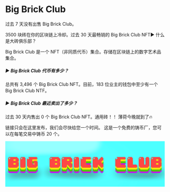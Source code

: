 # Big Brick Club

过去 7 天没有出售 Big Brick Club。

3500 块砖在你的区块链上冷却。过去 30 天最畅销的 Big Brick Club NFT▶ 什么是大砖俱乐部？

Big Brick Club 是一个 NFT（非同质代币）集合。存储在区块链上的数字艺术品集合。

##### ▶ Big Brick Club 代币有多少？

总共有 3,496 个 Big Brick Club NFT。目前，183 位业主的钱包中至少有一个 Big Brick Club NTF。

##### ▶ Big Brick Club 最近卖出了多少？

过去 30 天内售出 0 个 Big Brick Club NFT。通用砖！！ 薄荷今晚就到了🔥

链接只会在这里发布，我们会尽快给您一个时间。 这是一个免费的铸币厂，您可以在每笔交易中铸币 20 个。

![NFT](unnamed.png)
